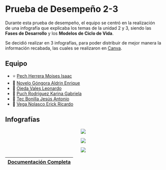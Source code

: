 # Prueba de Desempeño 2-3
Durante esta prueba de desempeño, el equipo se centró en la realización de una infografía que explicaba los temas de la unidad 2 y 3, siendo las **Fases de Desarrollo** y los **Modelos de Ciclo de Vida**.

Se decidió realizar en 3 infografías, para poder distribuir de mejor manera la información recabada, las cuales se realizaron en [Canva](https://www.canva.com/design/DAFz-MhyaeU/WmIQLX-3_YXTt5QoKQSYdQ/edit?utm_content=DAFz-MhyaeU&utm_campaign=designshare&utm_medium=link2&utm_source=sharebutton).

## Equipo

- :star: [Pech Herrera Moises Isaac](https://www.linkedin.com/in/moises-isaac-pech-herrera-994946206/)
- :star2: [Novelo Góngora Aldrin Enrique](https://mx.linkedin.com/in/aldrin-novelo-gongora-1845b128a)
- :star2: [Ojeda Vales Leonardo](https://www.linkedin.com/in/leonardo-ojeda-vales-a5803628a/) 
- :star2: [Puch Rodríguez Karina Gabriela](https://www.linkedin.com/in/karina-gabriela-puch-rodr%C3%ADguez-74922728a)
- :star2: [Tec Bonilla Jesús Antonio](https://www.linkedin.com/in/jes%C3%BAs-tec-20b25428a/) 
- :star2: [Vega Nolasco Erick Ricardo](https://www.linkedin.com/in/erick-vega-6b622428a/)

## Infografías

<p align="center">
<img src="/Imágenes/1.png">
</p>

<p align="center">
<img src="/Imágenes/2.png">
</p>

<p align="center">
<img src="/Imágenes/3.png">
</p>

| [Documentación Completa](Documentacion.md) | 
|--|
